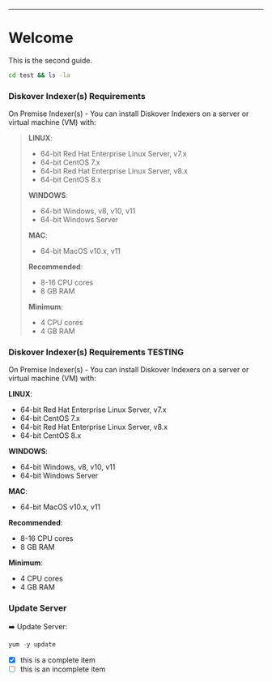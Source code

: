 ___
# Welcome

This is the second guide.

```bash
cd test && ls -la
```
### Diskover Indexer(s) Requirements

On Premise Indexer(s) _-_ You can install Diskover Indexers on a server or virtual machine (VM) with:

>**LINUX**:
>- 64-bit Red Hat Enterprise Linux Server, v7.x
>- 64-bit CentOS 7.x
>- 64-bit Red Hat Enterprise Linux Server, v8.x
>- 64-bit CentOS 8.x
>
>**WINDOWS**:
>- 64-bit Windows, v8, v10, v11
>- 64-bit Windows Server
>
>**MAC**:
>- 64-bit MacOS v10.x, v11
>
>**Recommended**:
>- 8-16 CPU cores
>- 8 GB RAM
>
>**Minimum**:
>- 4 CPU cores
>- 4 GB RAM

### Diskover Indexer(s) Requirements TESTING

On Premise Indexer(s) _-_ You can install Diskover Indexers on a server or virtual machine (VM) with:

**LINUX**:

- 64-bit Red Hat Enterprise Linux Server, v7.x
- 64-bit CentOS 7.x
- 64-bit Red Hat Enterprise Linux Server, v8.x
- 64-bit CentOS 8.x

**WINDOWS**:

- 64-bit Windows, v8, v10, v11
- 64-bit Windows Server

**MAC**:

- 64-bit MacOS v10.x, v11

**Recommended**:

- 8-16 CPU cores
- 8 GB RAM

**Minimum**:

- 4 CPU cores
- 4 GB RAM

### Update Server
➡️ Update Server:
```python
yum -y update
```

- [x] this is a complete item
- [ ] this is an incomplete item
